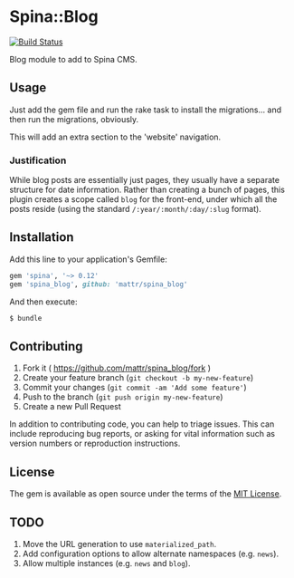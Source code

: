 # Spina::Blog
[![Build Status](https://travis-ci.org/mattr/spina_blog.svg?branch=master)](https://travis-ci.org/mattr/spina_blog)

Blog module to add to Spina CMS.

## Usage

Just add the gem file and run the rake task to install the migrations... and then run the migrations, obviously.

This will add an extra section to the 'website' navigation.

### Justification

While blog posts are essentially just pages, they usually have a separate structure for date information. Rather than creating a bunch of pages, this plugin creates a scope called `blog` for the front-end, under which all the posts reside (using the standard `/:year/:month/:day/:slug` format).

## Installation

Add this line to your application's Gemfile:
```ruby
gem 'spina', '~> 0.12'
gem 'spina_blog', github: 'mattr/spina_blog'
```

And then execute:
```bash
$ bundle
```

## Contributing
1. Fork it ( https://github.com/mattr/spina_blog/fork )
2. Create your feature branch (`git checkout -b my-new-feature`)
3. Commit your changes (`git commit -am 'Add some feature'`)
4. Push to the branch (`git push origin my-new-feature`)
5. Create a new Pull Request

In addition to contributing code, you can help to triage issues. This can include reproducing bug reports, or asking for vital information such as version numbers or reproduction instructions.

## License
The gem is available as open source under the terms of the [MIT License](http://opensource.org/licenses/MIT).


## TODO

1. Move the URL generation to use `materialized_path`.
2. Add configuration options to allow alternate namespaces (e.g. `news`).
3. Allow multiple instances (e.g. `news` and `blog`).